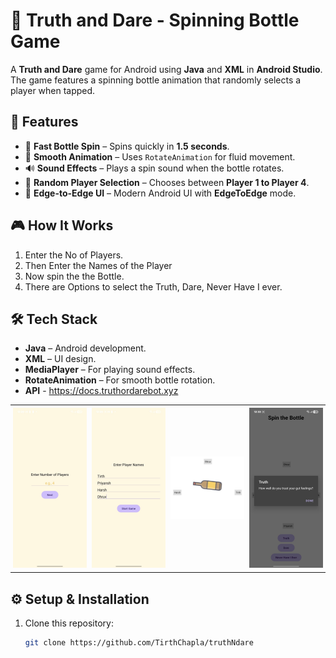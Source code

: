 # 🎉 Truth and Dare - Spinning Bottle Game

A **Truth and Dare** game for Android using **Java** and **XML** in **Android Studio**. The game features a spinning bottle animation that randomly selects a player when tapped.

## 🚀 Features
- 🎡 **Fast Bottle Spin** – Spins quickly in **1.5 seconds**.
- 🔄 **Smooth Animation** – Uses `RotateAnimation` for fluid movement.
- 🔊 **Sound Effects** – Plays a spin sound when the bottle rotates.
- 🎯 **Random Player Selection** – Chooses between **Player 1 to Player 4**.
- 📱 **Edge-to-Edge UI** – Modern Android UI with **EdgeToEdge** mode.

## 🎮 How It Works
1. Enter the No of Players.
2. Then Enter the Names of the Player
3. Now spin the the Bottle.
4. There are Options to select the Truth, Dare, Never Have I ever.
   
## 🛠️ Tech Stack
- **Java** – Android development.
- **XML** – UI design.
- **MediaPlayer** – For playing sound effects.
- **RotateAnimation** – For smooth bottle rotation.
- **API** - https://docs.truthordarebot.xyz


<table style="width:100%; border-collapse:collapse;">
  <tr>
    <td style="width:25%; padding:4px;">
      <img src="./images/p1.jpeg" alt="Photo 1" style="width:100%; height:auto;">
    </td>
    <td style="width:25%; padding:4px;">
      <img src="./images/p2.jpeg" alt="Photo 2" style="width:100%; height:auto;">
    </td>
    <td style="width:25%; padding:4px;">
      <img src="./images/p3.jpeg" alt="Photo 3" style="width:100%; height:auto;">
    </td>
    <td style="width:25%; padding:4px;">
      <img src="./images/p4.jpeg" alt="Photo 4" style="width:100%; height:auto;">
    </td>
  </tr>
</table>





## ⚙️ Setup & Installation
1. Clone this repository:
   ```sh
   git clone https://github.com/TirthChapla/truthNdare


